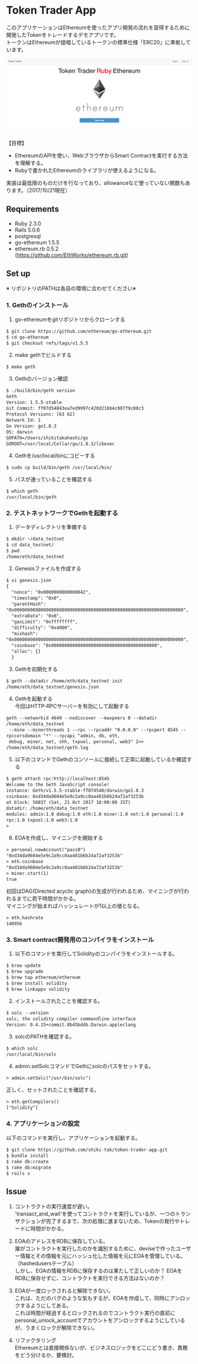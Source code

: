 # Token Trader App
このアプリケーションはEthereumを使ったアプリ開発の流れを習得するために開発したTokenをトレードするデモアプリです。  
トークンはEthereumが提唱しているトークンの標準仕様「ERC20」に準拠しています。  

![app-top-image](./public/app-top-image.png)

【目標】
- EthereumのAPIを使い、WebブラウザからSmart Contractを実行する方法を理解する。
- Rubyで書かれたEthereumのライブラリが使えるようになる。  

実装は最低限のものだけを行なっており、allowanceなど使っていない関数もあります。（2017/10/21現在）  

## Requirements
- Ruby 2.3.0
- Rails 5.0.6
- postgresql
- go-ethereum 1.5.5
- ethereum.rb 0.5.2  
 (https://github.com/EthWorks/ethereum.rb.git)

## Set up
※ リポジトリのPATHは各自の環境に合わせてください※
### 1. Gethのインストール    
  1. go-ethereumをgitリポジトリからクローンする  
  ```
  $ git clone https://github.com/ethereum/go-ethereum.git
  $ cd go-ethereum
  $ git checkout refs/tags/v1.5.5
  ```
  2. make gethでビルドする
  ```
  $ make geth
  ```
  3. Gethのバージョン確認
  ```
  $ ./build/bin/geth version
  Geth
  Version: 1.5.5-stable
  Git Commit: ff07d54843ea7ed9997c420d216b4c007f9c80c3
  Protocol Versions: [63 62]
  Network Id: 1
  Go Version: go1.8.3
  OS: darwin
  GOPATH=/Users/shikitakahashi/go
  GOROOT=/usr/local/Cellar/go/1.8.3/libexec
  ```
  4. Gethを/usr/local/binにコピーする
  ```
  $ sudo cp build/bin/geth /usr/local/bin/
  ```
  5. パスが通っていることを確認する
  ```
  $ which geth
  /usr/local/bin/geth
  ```

### 2. テストネットワークでGethを起動する
  1. データディレクトリを準備する
  ```
  $ mkdir ~/data_testnet
  $ cd data_testnet/
  $ pwd
  /home/eth/data_testnet
  ```
  2. Genesisファイルを作成する
  ```
  $ vi genesis.json
  {
    "nonce": "0x0000000000000042",
    "timestamp": "0x0",
    "parentHash": "0x0000000000000000000000000000000000000000000000000000000000000000",
    "extraData": "0x0",
    "gasLimit": "0xffffffff",
    "difficulty": "0x4000",
    "mixhash": "0x0000000000000000000000000000000000000000000000000000000000000000",
    "coinbase": "0x0000000000000000000000000000000000000000",
    "alloc": {}
    }
  ```
  3. Gethを初期化する
  ```
  $ geth --datadir /home/eth/data_testnet init /home/eth/data_testnet/genesis.json
  ```
  4. Gethを起動する  
  今回はHTTP-RPCサーバーを有効にして起動する
  ```
  geth --networkid 4649 --nodiscover --maxpeers 0 --datadir /home/eth/data_testnet
   --mine --minerthreads 1 --rpc --rpcaddr "0.0.0.0" --rpcport 8545 --rpccorsdomain "*" --rpcapi "admin, db, eth,
   debug, miner, net, shh, txpool, personal, web3" 2>> /home/eth/data_testnet/geth.log
  ```
  5. 以下のコマンドでGethのコンソールに接続して正常に起動しているか確認する
  ```
  $ geth attach rpc:http://localhost:8545
  Welcome to the Geth JavaScript console!
  instance: Geth/v1.5.5-stable-ff07d548/darwin/go1.8.3
  coinbase: 0xd34da9604e5e9c2a9cc0aa481b6b24a72af3253b
  at block: 50837 (Sat, 21 Oct 2017 18:09:00 JST)
  datadir: /home/eth/data_testnet
  modules: admin:1.0 debug:1.0 eth:1.0 miner:1.0 net:1.0 personal:1.0 rpc:1.0 txpool:1.0 web3:1.0
  >
  ```
  6. EOAを作成し、マイニングを開始する
  ```
  > personal.newAccount("pass0")
  "0xd34da9604e5e9c2a9cc0aa481b6b24a72af3253b"
  > eth.coinbase
  "0xd34da9604e5e9c2a9cc0aa481b6b24a72af3253b"
  > miner.start(1)
  true
  ```
  初回はDAG(Directed acyclic graph)の生成が行われるため、マイニングが行われるまでに若干時間がかかる。  
  マイニングが始まればハッシュレートが1以上の値となる。
  ```
  > eth.hashrate
  140956
  ```

### 3. Smart contract開発用のコンパイラをインストール
  1. 以下のコマンドを実行してSolidityのコンパイラをインストールする。
  ```
  $ brew update
  $ brew upgrade
  $ brew tap ethereum/ethereum
  $ brew install solidity
  $ brew linkapps solidity
  ```
  2. インストールされたことを確認する。
  ```
  $ solc --version
  solc, the solidity compiler commandline interface
  Version: 0.4.15+commit.8b45bddb.Darwin.appleclang
  ```
  3. solcのPATHを確認する。
  ```
  $ which solc
  /usr/local/bin/solc
  ```
  4. admin.setSolcコマンドでGethにsolcのパスをセットする。
  ```
  > admin.setSolc("/usr/bin/solc")
  ```
  正しく、セットされたことを確認する。
  ```
  > eth.getCompilers()
  ["Solidity"]
  ```

### 4. アプリケーションの設定
  以下のコマンドを実行し、アプリケーションを起動する。
  ```
  $ git clone https://github.com/shiki-tak/token-trader-app.git
  $ bundle install
  $ rake db:create
  $ rake db:migrate
  $ rails s
  ```

## Issue
1. コントラクトの実行速度が遅い。  
'transact_and_wait'を使ってコントラクトを実行しているが、一つのトランザクションが完了するまで、次の処理に進まないため、Tokenの発行やトレードに時間がかかる。

2. EOAのアドレスをRDBに保存している。  
誰がコントラクトを実行したのかを識別するために、deviseで作ったユーザー情報とその情報を元にハッシュ化した情報を元にEOAを管理している。（hashedusersテーブル）  
しかし、EOAの情報をRDBに保存するのは果たして正しいのか？
EOAをRDBに保存せずに、コントラクトを実行できる方法はないのか？

3. EOAが一度ロックされると解除できない。  
これは、ただのバグのような気もするが、EOAを作成して、同時にアンロックするようにしてある。  
これは時間が経過するとロックされるのでコントラクト実行の直前にpersonal_unlock_accountでアカウントをアンロックするようにしているが、うまくロックが解除できない。

4. リファクタリング  
Ethereumとは直接関係ないが、ビジネスロジックをどこにどう書き、責務をどう分けるか、要検討。

